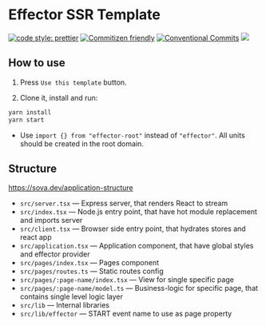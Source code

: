 # Effector SSR Template

[![code style: prettier](https://img.shields.io/badge/code_style-prettier-ff69b4.svg)](http://prettier.io) [![Commitizen friendly](https://img.shields.io/badge/commitizen-friendly-brightgreen.svg)](http://commitizen.github.io/cz-cli/) [![Conventional Commits](https://img.shields.io/badge/Conventional%20Commits-1.0.0-yellow.svg)](https://conventionalcommits.org) [![](https://img.shields.io/badge/feature/slices-1.0-blue)](https://featureslices.dev/v1.0)

## How to use

1. Press `Use this template` button.

2. Clone it, install and run:

```bash
yarn install
yarn start
```

- Use `import {} from "effector-root"` instead of `"effector"`. All units should be created in the root domain.

## Structure

https://sova.dev/application-structure

- `src/server.tsx` — Express server, that renders React to stream
- `src/index.tsx` — Node.js entry point, that have hot module replacement and imports server
- `src/client.tsx` — Browser side entry point, that hydrates stores and react app
- `src/application.tsx` — Application component, that have global styles and effector provider
- `src/pages/index.tsx` — Pages component
- `src/pages/routes.ts` — Static routes config
- `src/pages/:page-name/index.tsx` — View for single specific page
- `src/pages/:page-name/model.ts` — Business-logic for specific page, that contains single level logic layer
- `src/lib` — Internal libraries
- `src/lib/effector` — START event name to use as page property
